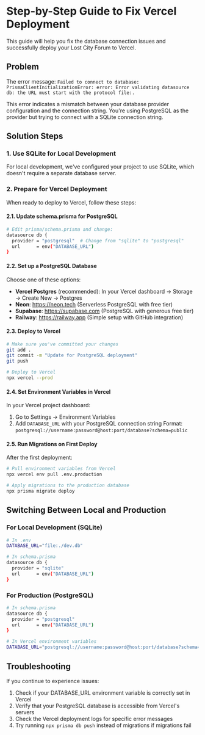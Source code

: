 # Step-by-Step Guide to Fix Vercel Deployment

This guide will help you fix the database connection issues and successfully deploy your Lost City Forum to Vercel.

## Problem

The error message: `Failed to connect to database: PrismaClientInitializationError: error: Error validating datasource db: the URL must start with the protocol file:.`

This error indicates a mismatch between your database provider configuration and the connection string. You're using PostgreSQL as the provider but trying to connect with a SQLite connection string.

## Solution Steps

### 1. Use SQLite for Local Development

For local development, we've configured your project to use SQLite, which doesn't require a separate database server.

### 2. Prepare for Vercel Deployment

When ready to deploy to Vercel, follow these steps:

#### 2.1. Update schema.prisma for PostgreSQL

```bash
# Edit prisma/schema.prisma and change:
datasource db {
  provider = "postgresql"  # Change from "sqlite" to "postgresql"
  url      = env("DATABASE_URL")
}
```

#### 2.2. Set up a PostgreSQL Database

Choose one of these options:
- **Vercel Postgres** (recommended): In your Vercel dashboard → Storage → Create New → Postgres
- **Neon**: https://neon.tech (Serverless PostgreSQL with free tier)
- **Supabase**: https://supabase.com (PostgreSQL with generous free tier)
- **Railway**: https://railway.app (Simple setup with GitHub integration)

#### 2.3. Deploy to Vercel

```bash
# Make sure you've committed your changes
git add .
git commit -m "Update for PostgreSQL deployment"
git push

# Deploy to Vercel
npx vercel --prod
```

#### 2.4. Set Environment Variables in Vercel

In your Vercel project dashboard:
1. Go to Settings → Environment Variables
2. Add `DATABASE_URL` with your PostgreSQL connection string
   Format: `postgresql://username:password@host:port/database?schema=public`

#### 2.5. Run Migrations on First Deploy

After the first deployment:

```bash
# Pull environment variables from Vercel
npx vercel env pull .env.production

# Apply migrations to the production database
npx prisma migrate deploy
```

## Switching Between Local and Production

### For Local Development (SQLite)
```bash
# In .env
DATABASE_URL="file:./dev.db"

# In schema.prisma
datasource db {
  provider = "sqlite"
  url      = env("DATABASE_URL")
}
```

### For Production (PostgreSQL)
```bash
# In schema.prisma
datasource db {
  provider = "postgresql"
  url      = env("DATABASE_URL")
}

# In Vercel environment variables
DATABASE_URL="postgresql://username:password@host:port/database?schema=public"
```

## Troubleshooting

If you continue to experience issues:

1. Check if your DATABASE_URL environment variable is correctly set in Vercel
2. Verify that your PostgreSQL database is accessible from Vercel's servers
3. Check the Vercel deployment logs for specific error messages
4. Try running `npx prisma db push` instead of migrations if migrations fail